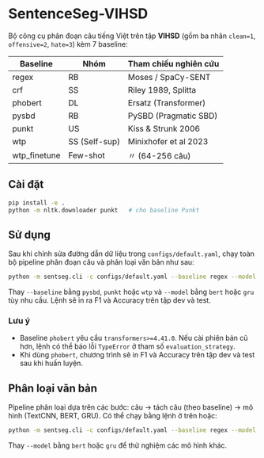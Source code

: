 # SentenceSeg-VIHSD

Bộ công cụ phân đoạn câu tiếng Việt trên tập **VIHSD** (gồm ba nhãn `clean=1`, `offensive=2`, `hate=3`) kèm 7 baseline:

| Baseline         | Nhóm        | Tham chiếu nghiên cứu         |
|------------------|--------------|-----------------------------------------|
| regex            | RB           | Moses / SpaCy-SENT                      |
| crf              | SS           | Riley 1989, Splitta                     |
| phobert          | DL           | Ersatz (Transformer)                    |
| pysbd            | RB           | PySBD (Pragmatic SBD)                   |
| punkt            | US           | Kiss & Strunk 2006                      |
| wtp              | SS (Self-sup)| Minixhofer et al 2023                   |
| wtp_finetune     | Few-shot     | 〃 (64-256 câu)                        |

## Cài đặt

```bash
pip install -e .
python -m nltk.downloader punkt   # cho baseline Punkt
```

## Sử dụng

Sau khi chỉnh sửa đường dẫn dữ liệu trong `configs/default.yaml`, chạy toàn bộ pipeline phân đoạn câu và phân loại văn bản như sau:
```bash
python -m sentseg.cli -c configs/default.yaml --baseline regex --model textcnn
```

Thay `--baseline` bằng `pysbd`, `punkt` hoặc `wtp` và `--model` bằng `bert` hoặc `gru` tùy nhu cầu. Lệnh sẽ in ra F1 và Accuracy trên tập dev và test.

### Lưu ý

- Baseline `phobert` yêu cầu `transformers>=4.41.0`. Nếu cài phiên bản cũ hơn, lệnh có thể báo lỗi `TypeError` ở tham số `evaluation_strategy`.
- Khi dùng `phobert`, chương trình sẽ in F1 và Accuracy trên tập dev và test sau khi huấn luyện.

## Phân loại văn bản

Pipeline phân loại dựa trên các bước: câu → tách câu (theo baseline) → mô hình (TextCNN, BERT, GRU). Có thể chạy bằng lệnh ở trên hoặc:
```bash
python -m sentseg.cli -c configs/default.yaml --baseline regex --model textcnn
```
Thay `--model` bằng `bert` hoặc `gru` để thử nghiệm các mô hình khác.
